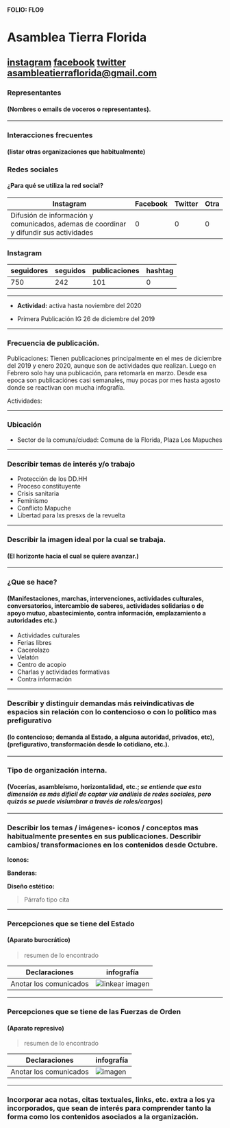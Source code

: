 #### FOLIO: FLO9
# Asamblea Tierra Florida

[instagram](https://www.instagram.com/asamblea_tierraflorida/)
[facebook](https://www.facebook.com/AsambleaTerritorialTierraFlorida/)
[twitter]()
<asambleatierraflorida@gmail.com>
---

### Representantes
#### (Nombres o emails de voceros o representantes).

---
### Interacciones frecuentes
#### (listar otras organizaciones que habitualmente)

### Redes sociales
#### ¿Para qué se utiliza la red social?
| Instagram | Facebook | Twitter | Otra 
|---|---|---|---|
|Difusión de información y comunicados, ademas de coordinar y difundir sus actividades|0|0|0|

### **Instagram**
| seguidores | seguidos | publicaciones | hashtag |
|---|---|---|---|
|750|242|101|0|

---

* **Actividad:** activa hasta noviembre del 2020

* Primera Publicación IG 26 de diciembre del 2019

---
### Frecuencia de publicación.

Publicaciones: Tienen publicaciones principalmente en el mes de diciembre del 2019 y enero 2020, aunque son de actividades que realizan. Luego en Febrero solo hay una publicación, para retomarla en marzo. Desde esa epoca son publicaciónes casi semanales, muy pocas por mes hasta agosto donde se reactivan con mucha infografía. 

Actividades:

---
### Ubicación
* Sector de la comuna/ciudad: Comuna de la Florida, Plaza Los Mapuches

---
### Describir temas de interés y/o trabajo

* Protección de los DD.HH
* Proceso constituyente
* Crisis sanitaria 
* Feminismo
* Conflicto Mapuche
* Libertad para lxs presxs de la revuelta

---
### Describir la imagen ideal por la cual se trabaja.
#### (El horizonte hacia el cual se quiere avanzar.)

---
### ¿Que se hace?
#### (Manifestaciones, marchas, intervenciones, actividades culturales, conversatorios, intercambio de saberes, actividades solidarias o de apoyo mutuo, abastecimiento, contra información, emplazamiento a autoridades etc.)

* Actividades culturales
* Ferias libres
* Cacerolazo 
* Velatón
* Centro de acopio 
* Charlas y actividades formativas
* Contra información 

---
### Describir y distinguir demandas más reivindicativas de espacios sin relación con lo contencioso o con lo político mas prefigurativo
#### (lo contencioso; demanda al Estado, a alguna autoridad, privados, etc), (prefigurativo, transformación desde lo cotidiano, etc.).

---
### Tipo de organización interna.
#### (Vocerías, asambleísmo, horizontalidad, etc.; *se entiende que esta dimensión es más difícil de captar vía análisis de redes sociales, pero quizás se puede vislumbrar a través de roles/cargos*)

---
### Describir los temas / imágenes- iconos / conceptos mas habitualmente presentes en sus publicaciones. Describir cambios/ transformaciones en los contenidos desde Octubre.

**Iconos:**

**Banderas:**

**Diseño estético:**

> Párrafo tipo cita 

---
### Percepciones que se tiene del Estado
#### (Aparato burocrático)
> resumen de lo encontrado

| Declaraciones | infografía | 
|---|---|
|Anotar los comunicados | ![linkear imagen]() |

---
### Percepciones que se tiene de las Fuerzas de Orden
#### (Aparato represivo)
> resumen de lo encontrado

| Declaraciones | infografía | 
|---|---|
|Anotar los comunicados | ![imagen]() |


---
### Incorporar aca notas, citas textuales, links, etc. extra a los ya incorporados, que sean de interés para comprender tanto la forma como los contenidos asociados a la organización.
